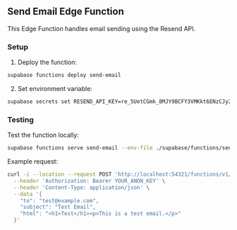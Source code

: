 ## Send Email Edge Function

This Edge Function handles email sending using the Resend API.

### Setup

1. Deploy the function:
```bash
supabase functions deploy send-email
```

2. Set environment variable:
```bash
supabase secrets set RESEND_API_KEY=re_5UetCGmk_8MJY9BCFY3VMKkt6ENzCJy2A
```

### Testing

Test the function locally:
```bash
supabase functions serve send-email --env-file ./supabase/functions/send-email/.env
```

Example request:
```bash
curl -i --location --request POST 'http://localhost:54321/functions/v1/send-email' \
  --header 'Authorization: Bearer YOUR_ANON_KEY' \
  --header 'Content-Type: application/json' \
  --data '{
    "to": "test@example.com",
    "subject": "Test Email",
    "html": "<h1>Test</h1><p>This is a test email.</p>"
  }'
```
